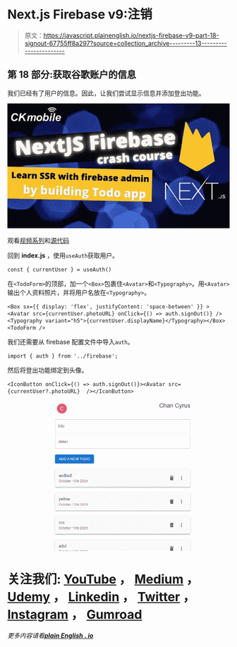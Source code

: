 # Next.js Firebase v9:注销

> 原文：<https://javascript.plainenglish.io/nextjs-firebase-v9-part-18-signout-67755ff8a297?source=collection_archive---------13----------------------->

## 第 18 部分:获取谷歌账户的信息

我们已经有了用户的信息。因此，让我们尝试显示信息并添加登出功能。

![](img/7f7f40367f8a34c71239ab40bb3ac561.png)

观看[视频系列](https://www.youtube.com/watch?v=Sdv3bw2rIuQ&list=PLC5vixW_4xSKqwpgaPEcLj7O3SvUNqC9L)和[源代码](https://www.udemy.com/course/complete-nextjs-firebase-firestore-course/?referralCode=50C342DE4DD73B4428F4)

回到 **index.js** ，使用`useAuth`获取用户。

```
const { currentUser } = useAuth()
```

在`<TodoForm>`的顶部，加一个`<Box>`包裹住`<Avatar>`和`<Typography>`。用`<Avatar>`输出个人资料照片，并将用户名放在`<Typography>`。

```
<Box sx={{ display: 'flex', justifyContent: 'space-between' }} ><Avatar src={currentUser.photoURL} onClick={() => auth.signOut()} /><Typography variant="h5">{currentUser.displayName}</Typography></Box><TodoForm />
```

我们还需要从 firebase 配置文件中导入`auth`。

```
import { auth } from '../firebase';
```

然后将登出功能绑定到头像。

```
<IconButton onClick={() => auth.signOut()}><Avatar src={currentUser?.photoURL}  /></IconButton>
```

![](img/1ecc72d9ae6fd3b2e4889bc11ffb9d39.png)

# 关注我们: [YouTube](https://www.youtube.com/channel/UCu4-4FnutvSHVo9WHvq80Ww?sub_confirmation=1) ， [Medium](https://ckmobile.medium.com/) ， [Udemy](https://www.udemy.com/user/cyruschan2/) ， [Linkedin](https://www.linkedin.com/company/ckmobi/) ， [Twitter](https://twitter.com/ckmobilejavasc1) ， [Instagram](https://www.instagram.com/ckmobile8050) ， [Gumroad](https://app.gumroad.com/ckmobile)

*更多内容请看*[***plain English . io***](http://plainenglish.io/)